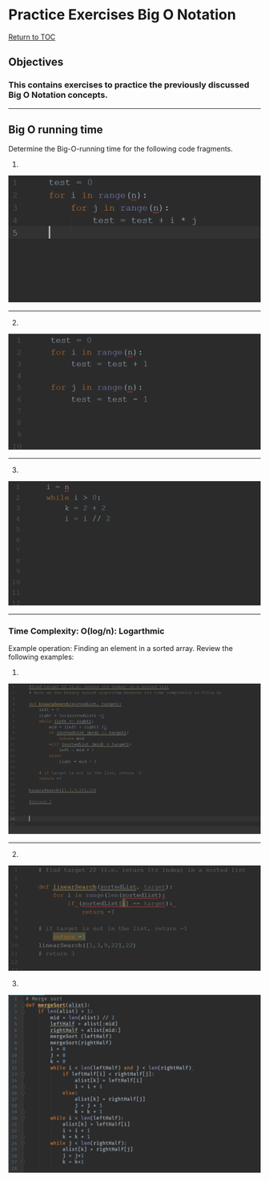 # Practice Exercises Big O Notation

<a href="https://github.com/CyberTrainingUSAF/04-IDE-s-and-Algorithms-Pt.-1/blob/master/00-Table-of-Contents.md" rel="Return to TOC"> Return to TOC </a>

## Objectives
### This contains exercises to practice the previously discussed Big O Notation concepts.

---

## Big O running time

Determine the Big-O-running time for the following code fragments.

1. 
![](/assets/2big_O_01.png)

---
2. 
![](/assets/2big_O_02.png)

---
3.
![](/assets/2big_O_03.png)

---
### Time Complexity: O(log/n): Logarthmic
Example operation: Finding an element in a sorted array.
Review the following examples:

1.
![](/assets/2big_O_04.png)

---

2.
![](/assets/2big_O_05.png)

3.
![](/assets/2big_O_06.png)

